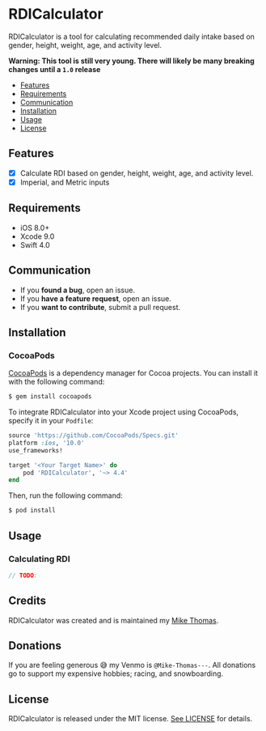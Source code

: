 # RDICalculator

RDICalculator is a tool for calculating recommended daily intake based on gender, height, weight, age, and activity level.

**Warning: This tool is still very young. There will likely be many breaking changes until a `1.0` release**

- [Features](#features)
- [Requirements](#requirements)
- [Communication](#communication)
- [Installation](#installation)
- [Usage](#usage)
- [License](#license)

## Features

- [x] Calculate RDI based on gender, height, weight, age, and activity level.
- [x] Imperial, and Metric inputs

## Requirements

- iOS 8.0+
- Xcode 9.0
- Swift 4.0

## Communication

- If you **found a bug**, open an issue.
- If you **have a feature request**, open an issue.
- If you **want to contribute**, submit a pull request.

## Installation

### CocoaPods

[CocoaPods](http://cocoapods.org) is a dependency manager for Cocoa projects. You can install it with the following command:

```bash
$ gem install cocoapods
```

To integrate RDICalculator into your Xcode project using CocoaPods, specify it in your `Podfile`:

```ruby
source 'https://github.com/CocoaPods/Specs.git'
platform :ios, '10.0'
use_frameworks!

target '<Your Target Name>' do
    pod 'RDICalculator', '~> 4.4'
end
```

Then, run the following command:

```bash
$ pod install
```

## Usage

### Calculating RDI

```swift
// TODO:
```

## Credits

RDICalculator was created and is maintained my [Mike Thomas](https://twitter.com/soxfanmiket).

## Donations

If you are feeling generous 😅 my Venmo is `@Mike-Thomas---`. All donations go to support my expensive hobbies; racing, and snowboarding.

## License

RDICalculator is released under the MIT license. [See LICENSE](https://github.com/MikeThomas1/RDICalculator/blob/master/LICENSE) for details.
